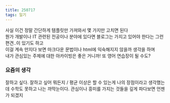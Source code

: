 ```yaml
---
title: 250717
tags: 일기
---
```



사실 이건 정말 간단하게 템플릿만 가져와서 몇 가지만 고치면 된다  
뭔가 개발이나 IT 관련된 전공이나 분야에 있다면 블로그는 가지고 있어야 한다는 그런 편견..이 있기도 하고  
이걸 계속 만지다 보면 마크다운 문법이나 html에 익숙해지지 않을까 생각을 하며  
내가 관심있는 주제에 대한 아카이빙은 좋은 거니까! 또 영어 연습장이 될 수도?

<!--more-->

### 요즘의 생각
잘하고 싶다. 잘하고 싶어 뭐든지 / 평균 이상은 할 수 있는게 나의 장점이라고 생각했는데
수학도 못하고 나는 까막눈이다. 관심이나 흥미를 가지는 것들을 깊게 파다보면 언젠가 되겠지
